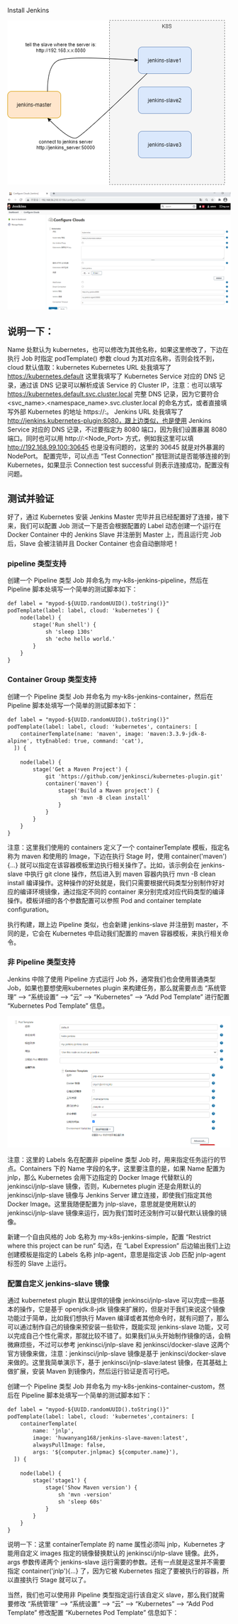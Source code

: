Install Jenkins

![master-slave](resource/slave.png)


![cloud configure](resource/cloudConfigure.PNG)

## 说明一下：

Name 处默认为 kubernetes，也可以修改为其他名称，如果这里修改了，下边在执行 Job 时指定 podTemplate() 参数 cloud 为其对应名称，否则会找不到，cloud 默认值取：kubernetes
Kubernetes URL 处我填写了 https://kubernetes.default 这里我填写了 Kubernetes Service 对应的 DNS 记录，通过该 DNS 记录可以解析成该 Service 的 Cluster IP，注意：也可以填写 https://kubernetes.default.svc.cluster.local 完整 DNS 记录，因为它要符合 <svc_name>.<namespace_name>.svc.cluster.local 的命名方式，或者直接填写外部 Kubernetes 的地址 https://<ClusterIP>:<Ports>。
Jenkins URL 处我填写了 http://jenkins.kubernetes-plugin:8080，跟上边类似，也是使用 Jenkins Service 对应的 DNS 记录，不过要指定为 8080 端口，因为我们设置暴漏 8080 端口。同时也可以用 http://<ClusterIP>:<Node_Port> 方式，例如我这里可以填 http://192.168.99.100:30645 也是没有问题的，这里的 30645 就是对外暴漏的 NodePort。
配置完毕，可以点击 “Test Connection” 按钮测试是否能够连接的到 Kubernetes，如果显示 Connection test successful 则表示连接成功，配置没有问题。

## 测试并验证

好了，通过 Kubernetes 安装 Jenkins Master 完毕并且已经配置好了连接，接下来，我们可以配置 Job 测试一下是否会根据配置的 Label 动态创建一个运行在 Docker Container 中的 Jenkins Slave 并注册到 Master 上，而且运行完 Job 后，Slave 会被注销并且 Docker Container 也会自动删除吧！

### pipeline 类型支持
创建一个 Pipeline 类型 Job 并命名为 my-k8s-jenkins-pipeline，然后在 Pipeline 脚本处填写一个简单的测试脚本如下：

```
def label = "mypod-${UUID.randomUUID().toString()}"
podTemplate(label: label, cloud: 'kubernetes') {
    node(label) {
        stage('Run shell') {
            sh 'sleep 130s'
            sh 'echo hello world.'
        }
    }
}
```

### Container Group 类型支持
创建一个 Pipeline 类型 Job 并命名为 my-k8s-jenkins-container，然后在 Pipeline 脚本处填写一个简单的测试脚本如下：

```
def label = "mypod-${UUID.randomUUID().toString()}"
podTemplate(label: label, cloud: 'kubernetes', containers: [
    containerTemplate(name: 'maven', image: 'maven:3.3.9-jdk-8-alpine', ttyEnabled: true, command: 'cat'),
  ]) {

    node(label) {
        stage('Get a Maven Project') {
            git 'https://github.com/jenkinsci/kubernetes-plugin.git'
            container('maven') {
                stage('Build a Maven project') {
                    sh 'mvn -B clean install'
                }
            }
        }
    }
}
```
注意：这里我们使用的 containers 定义了一个 containerTemplate 模板，指定名称为 maven 和使用的 Image，下边在执行 Stage 时，使用 container('maven'){...} 就可以指定在该容器模板里边执行相关操作了。比如，该示例会在 jenkins-slave 中执行 git clone 操作，然后进入到 maven 容器内执行 mvn -B clean install 编译操作。这种操作的好处就是，我们只需要根据代码类型分别制作好对应的编译环境镜像，通过指定不同的 container 来分别完成对应代码类型的编译操作。模板详细的各个参数配置可以参照 Pod and container template configuration。

执行构建，跟上边 Pipeline 类似，也会新建 jenkins-slave 并注册到 master，不同的是，它会在 Kubernetes 中启动我们配置的 maven 容器模板，来执行相关命令。

### 非 Pipeline 类型支持

Jenkins 中除了使用 Pipeline 方式运行 Job 外，通常我们也会使用普通类型 Job，如果也要想使用kubernetes plugin 来构建任务，那么就需要点击 “系统管理” —> “系统设置” —> “云” —> “Kubernetes” —> “Add Pod Template” 进行配置 “Kubernetes Pod Template” 信息。

![podTemplate](resource/podTemplate.png)

注意：这里的 Labels 名在配置非 pipeline 类型 Job 时，用来指定任务运行的节点。Containers 下的 Name 字段的名字，这里要注意的是，如果 Name 配置为 jnlp，那么 Kubernetes 会用下边指定的 Docker Image 代替默认的 jenkinsci/jnlp-slave 镜像，否则，Kubernetes plugin 还是会用默认的 jenkinsci/jnlp-slave 镜像与 Jenkins Server 建立连接，即使我们指定其他 Docker Image。这里我随便配置为 jnlp-slave，意思就是使用默认的 jenkinsci/jnlp-slave 镜像来运行，因为我们暂时还没制作可以替代默认镜像的镜像。

新建一个自由风格的 Job 名称为 my-k8s-jenkins-simple，配置 “Restrict where this project can be run” 勾选，在 “Label Expression” 后边输出我们上边创建模板是指定的 Labels 名称 jnlp-agent，意思是指定该 Job 匹配 jnlp-agent 标签的 Slave 上运行。

### 配置自定义 jenkins-slave 镜像

通过 kubernetest plugin 默认提供的镜像 jenkinsci/jnlp-slave 可以完成一些基本的操作，它是基于 openjdk:8-jdk 镜像来扩展的，但是对于我们来说这个镜像功能过于简单，比如我们想执行 Maven 编译或者其他命令时，就有问题了，那么可以通过制作自己的镜像来预安装一些软件，既能实现 jenkins-slave 功能，又可以完成自己个性化需求，那就比较不错了。如果我们从头开始制作镜像的话，会稍微麻烦些，不过可以参考 jenkinsci/jnlp-slave 和 jenkinsci/docker-slave 这两个官方镜像来做，注意：jenkinsci/jnlp-slave 镜像是基于 jenkinsci/docker-slave 来做的。这里我简单演示下，基于 jenkinsci/jnlp-slave:latest 镜像，在其基础上做扩展，安装 Maven 到镜像内，然后运行验证是否可行吧。

创建一个 Pipeline 类型 Job 并命名为 my-k8s-jenkins-container-custom，然后在 Pipeline 脚本处填写一个简单的测试脚本如下：

```
def label = "mypod-${UUID.randomUUID().toString()}"
podTemplate(label: label, cloud: 'kubernetes',containers: [
    containerTemplate(
        name: 'jnlp', 
        image: 'huwanyang168/jenkins-slave-maven:latest', 
        alwaysPullImage: false, 
        args: '${computer.jnlpmac} ${computer.name}'),
  ]) {

    node(label) {
        stage('stage1') {
            stage('Show Maven version') {
                sh 'mvn -version'
                sh 'sleep 60s'
            }
        }
    }
}
```

说明一下：这里 containerTemplate 的 name 属性必须叫 jnlp，Kubernetes 才能用自定义 images 指定的镜像替换默认的 jenkinsci/jnlp-slave 镜像。此外，args 参数传递两个 jenkins-slave 运行需要的参数。还有一点就是这里并不需要指定 container('jnlp'){...} 了，因为它被 Kubernetes 指定了要被执行的容器，所以直接执行 Stage 就可以了。


当然，我们也可以使用非 Pipeline 类型指定运行该自定义 slave，那么我们就需要修改 “系统管理” —> “系统设置” —> “云” —> “Kubernetes” —> “Add Pod Template” 修改配置 “Kubernetes Pod Template” 信息如下：

##
